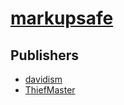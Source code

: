 # [markupsafe](https://pypi.org/project/markupsafe)



## Publishers
- [davidism](https://pypi.org/user/davidism)
- [ThiefMaster](https://pypi.org/user/ThiefMaster)

